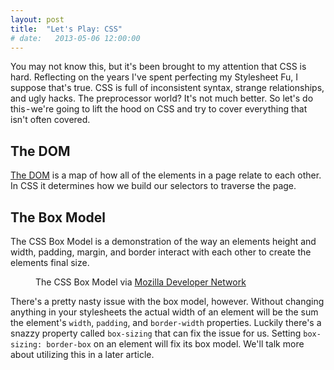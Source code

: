 ```yaml
---
layout: post
title:  "Let's Play: CSS"
# date:   2013-05-06 12:00:00
---
```


You may not know this, but it's been brought to my attention that CSS is hard. Reflecting on the years I've spent perfecting my Stylesheet Fu, I suppose that's true. CSS is full of inconsistent syntax, strange relationships, and ugly hacks. The preprocessor world? It's not much better. So let's do this - we're going to lift the hood on CSS and try to cover everything that isn't often covered.

## The DOM

[The DOM](https://developer.mozilla.org/en-US/docs/Web/API/Document_Object_Model) is a map of how all of the elements in a page relate to each other. In CSS it determines how we build our selectors to traverse the page.

## The Box Model

The CSS Box Model is a demonstration of the way an elements height and width, padding, margin, and border interact with each other to create the elements final size.

<figure class="pull-left">
  <img src="https://trezy.sh/1JUvCt.png" alt="">

  <figcaption>The CSS Box Model via <a href="//developer.mozilla.org/en-US/docs/Web/CSS/CSS_Box_Model/Introduction_to_the_CSS_box_model">Mozilla Developer Network</a></figcaption>
</figure>

There's a pretty nasty issue with the box model, however. Without changing anything in your stylesheets the actual width of an element will be the sum the element's `width`, `padding`, and `border-width` properties. Luckily there's a snazzy property called `box-sizing` that can fix the issue for us. Setting `box-sizing: border-box` on an element will fix its box model. We'll talk more about utilizing this in a later article.
